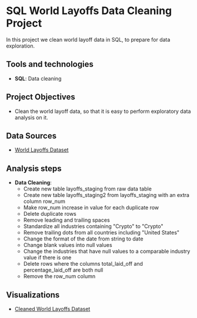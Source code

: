 # SQL World Layoffs Data Cleaning Project
In this project we clean world layoff data in SQL, to prepare for data exploration. 

## Tools and technologies
- **SQL**: Data cleaning 

## Project Objectives
- Clean the world layoff data, so that it is easy to perform exploratory data analysis on it. 

## Data Sources
- [World Layoffs Dataset](world_layoffs_dataset.csv)

## Analysis steps
- **Data Cleaning**:
  - Create new table layoffs_staging from raw data table
  - Create new table layoffs_staging2 from layoffs_staging with an extra column row_num
  - Make row_num increase in value for each duplicate row
  - Delete duplicate rows
  - Remove leading and trailing spaces
  - Standardize all industries containing "Crypto" to "Crypto"
  - Remove trailing dots from all countries including "United States"
  - Change the format of the date from string to date
  - Change blank values into null values
  - Change the industries that have null values to a comparable industry value if there is one
  - Delete rows where the columns total_laid_off and percentage_laid_off are both null
  - Remove the row_num column

## Visualizations
- [Cleaned World Layoffs Dataset](clean_world_layoffs_dataset.csv)
